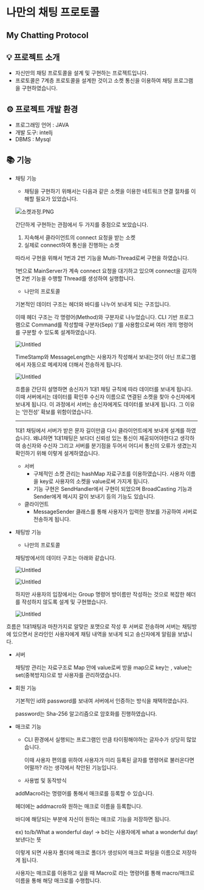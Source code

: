 # 나만의 채팅 프로토콜

## My Chatting Protocol

## 💡 프로젝트 소개

- 자신만의 채팅 프로토콜을 설계 및 구현하는 프로젝트입니다.
- 프로토콜은 7계층 프로토콜을 설계한 것이고 소켓 통신을 이용하여 채팅 프로그램을 구현하였습니다.

## ⚙️ 프로젝트 개발 환경

- 프로그래밍 언어 : JAVA
- 개발 도구: intellj
- DBMS : Mysql

## 📚 기능

- 채팅 기능
    - 채팅을 구현하기 위해서는 다음과 같은 소켓을 이용한 네트워크 연결 절차를 이해할 필요가 있었습니다.
    
    ![소켓과정.PNG](%E1%84%82%E1%85%A1%E1%84%86%E1%85%A1%E1%86%AB%E1%84%8B%E1%85%B4%20%E1%84%8E%E1%85%A2%E1%84%90%E1%85%B5%E1%86%BC%20%E1%84%91%E1%85%B3%E1%84%85%E1%85%A9%E1%84%90%E1%85%A9%E1%84%8F%E1%85%A9%E1%86%AF%209fbccc15ffc8431995721a2d4d028ef0/%25EC%2586%258C%25EC%25BC%2593%25EA%25B3%25BC%25EC%25A0%2595.png)
    
    간단하게 구현하는 관점에서 두 가지를 중점으로 보았습니다.
    
    1. 지속해서 클라이언트의 connect 요청을 받는 소켓
    2. 실제로 connect하여 통신을 진행하는 소켓
    
    따라서 구현을 위해서 1번과 2번 기능을 Multi-Thread로써 구현을 하였습니다.
    
    1번으로 MainServer가 계속 connect 요청을 대기하고 있으며 connect을 감지하면 2번 기능을 수행할 Thread를 생성하여 실행합니다.
    
    - 나만의 프로토콜
    
    기본적인 데이터 구조는 헤더와 바디를 나누어 보내게 되는 구조입니다.
    
    이때 헤더 구조는 각 명령어(Method)와 구분자로 나누었습니다.  CLI 기반 프로그램으로 Command를 작성할때 구분자(Sep) ‘/’를 사용함으로써 여러 개의 명령어를 구분할 수 있도록 설계하였습니다.
    
    ![Untitled](%E1%84%82%E1%85%A1%E1%84%86%E1%85%A1%E1%86%AB%E1%84%8B%E1%85%B4%20%E1%84%8E%E1%85%A2%E1%84%90%E1%85%B5%E1%86%BC%20%E1%84%91%E1%85%B3%E1%84%85%E1%85%A9%E1%84%90%E1%85%A9%E1%84%8F%E1%85%A9%E1%86%AF%209fbccc15ffc8431995721a2d4d028ef0/Untitled.png)
    
    TimeStamp와 MessageLength는 사용자가 작성해서 보내는것이 아닌 프로그램에서 자동으로 메세지에 더해서 전송하게 됩니다.
    
     
    
    ![Untitled](%E1%84%82%E1%85%A1%E1%84%86%E1%85%A1%E1%86%AB%E1%84%8B%E1%85%B4%20%E1%84%8E%E1%85%A2%E1%84%90%E1%85%B5%E1%86%BC%20%E1%84%91%E1%85%B3%E1%84%85%E1%85%A9%E1%84%90%E1%85%A9%E1%84%8F%E1%85%A9%E1%86%AF%209fbccc15ffc8431995721a2d4d028ef0/Untitled%201.png)
    
    흐름을 간단히 설명하면 송신자가 1대1 채팅 규칙에 따라 데이터를 보내게 됩니다. 이때 서버에서는 데이터를 확인후 수신자 이름으로 연결된 소켓을 찾아 수신자에게 보내게 됩니다. 이 과정에서 서버는 송신자에게도 데이터를 보내게 됩니다. 그 이유는 ‘안전성’ 확보를 위함이였습니다. 
    
    ---
    
    1대1 채팅에서 서버가 받은 문자 길이만큼 다시 클라이언트에게 보내게 설계를 하였습니다.
    왜냐하면 1대1채팅은 보다더 신뢰성 있는 통신이 제공되어야한다고 생각하여
    송신자와 수신자 그리고 서버를 분기점을 두어서 어디서 통신의 오류가 생겼는지 확인하기 위해 이렇게 설계하였습니다.
    
    - 서버
        - 구체적인 소켓 관리는 hashMap 자료구조를 이용하였습니다. 사용자 이름을 key로 사용자의 소켓을 value로써 가지게 됩니다.
        - 기능 구현은 SendHandler에서 구현이 되었으며 BroadCasting 기능과 Sender에게 메시지 갈이 보내기 등의 기능도 있습니다.
    - 클라이언트
        - MessageSender 클래스를 통해 사용자가 입력한 정보를 가공하여 서버로 전송하게 됩니다.
    
- 채팅방 기능
    - 나만의 프로토콜
    
    채팅방에서의 데이터 구조는 아래와 같습니다.
    
    ![Untitled](%E1%84%82%E1%85%A1%E1%84%86%E1%85%A1%E1%86%AB%E1%84%8B%E1%85%B4%20%E1%84%8E%E1%85%A2%E1%84%90%E1%85%B5%E1%86%BC%20%E1%84%91%E1%85%B3%E1%84%85%E1%85%A9%E1%84%90%E1%85%A9%E1%84%8F%E1%85%A9%E1%86%AF%209fbccc15ffc8431995721a2d4d028ef0/Untitled%202.png)
    
    ![Untitled](%E1%84%82%E1%85%A1%E1%84%86%E1%85%A1%E1%86%AB%E1%84%8B%E1%85%B4%20%E1%84%8E%E1%85%A2%E1%84%90%E1%85%B5%E1%86%BC%20%E1%84%91%E1%85%B3%E1%84%85%E1%85%A9%E1%84%90%E1%85%A9%E1%84%8F%E1%85%A9%E1%86%AF%209fbccc15ffc8431995721a2d4d028ef0/Untitled%203.png)
    
    하지만 사용자의 입장에서는 Group 명령어 방이름만 작성하는 것으로 복잡한 헤더를 작성하지 않도록 설계 및 구현했습니다.
    
    ![Untitled](%E1%84%82%E1%85%A1%E1%84%86%E1%85%A1%E1%86%AB%E1%84%8B%E1%85%B4%20%E1%84%8E%E1%85%A2%E1%84%90%E1%85%B5%E1%86%BC%20%E1%84%91%E1%85%B3%E1%84%85%E1%85%A9%E1%84%90%E1%85%A9%E1%84%8F%E1%85%A9%E1%86%AF%209fbccc15ffc8431995721a2d4d028ef0/Untitled%204.png)
    

흐름은 1대1채팅과 마찬가지로 알맞은 포맷으로 작성 후 서버로 전송하며 서버는 채팅방에 있으면서 온라인인 사용자에게 채팅 내역을 보내게 되고 송신자에게 알림을 보냅니다.

- 서버
    
    채팅방 관리는 자료구조로 Map 안에 value로써 방을 map으로 key는 , value는 set(중복방지)으로 방 사용자를 관리하였습니다. 
    
- 회원 기능
    
    기본적인 id와 password를 보내여 서버에서 인증하는 방식을 채택하였습니다.
    
    password는 Sha-256 알고리즘으로 암호화를 진행하였습니다. 
    
- 매크로 기능
    - CLI 환경에서 실행되는 프로그램인 만큼 타이핑해야하는 글자수가 상당히 많았습니다.
        
        이때 사용자 편의를 위하여 사용자가 미리 등록된 글자를 명령어로 불러온다면 어떨까? 라는 생각에서 착안된 기능입니다. 
        
    
    - 사용법 및 동작방식
    
    addMacro라는 명령어를 통해서 매크로를 등록할 수 있습니다. 
    
    헤더에는 addmacro와 원하는 매크로 이름을 등록합니다.
    
    바디에 해당되는 부분에 자신이 원하는 매크로 기능을 저장하면 됩니다.
    
    ex) to/b/What a wonderful day! → b라는 사용자에게 what a wonderful day! 보낸다는 뜻
    
    이렇게 되면 사용자 폴더에 매크로 폴더가 생성되어 매크로 파일을 이름으로 저장하게 됩니다.
    
    사용자는 매크로를 이용하고 싶을 때 Macro로 라는 명령어를 통해 macro/매크로 이름을 통해 해당 매크로를 수행합니다.